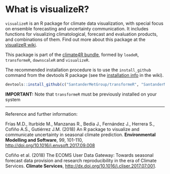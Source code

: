 # What is visualizeR?

`visualizeR` is an R package for climate data visualization, with special focus on ensemble forecasting and uncertainty communication. It includes functions for visualizing climatological, forecast and evaluation products, and combinations of them. Find out more about this package at the [visualizeR wiki](https://github.com/SantanderMetGroup/visualizeR/wiki). 

This package is part of the [climate4R bundle](http://www.meteo.unican.es/climate4r), formed by `loadeR`, `transformeR`, `downscaleR` and `visualizeR`.

The recommended installation procedure is to use the `install_github` command from the devtools R package (see the [installation info](https://github.com/SantanderMetGroup/visualizeR/wiki/installation) in the wiki).

```r
devtools::install_github(c("SantanderMetGroup/transformeR", "SantanderMetGroup/visualizeR"))
```
**IMPORTANT:** Note that `transformeR` must be previously installed on your system 

---
Reference and further information: 

Frías M.D., Iturbide M., Manzanas R., Bedia J., Fernández J., Herrera S., Cofiño A.S., Gutiérrez J.M. (2018) An R package to visualize and communicate uncertainty in seasonal climate prediction. **Environmental Modelling and Software**, 99, 101-110, http://doi.org/10.1016/j.envsoft.2017.09.008

Cofiño et al. (2018) The ECOMS User Data Gateway: Towards seasonal forecast data provision and research reproducibility in the era of Climate Services. **Climate Services**, http://dx.doi.org/10.1016/j.cliser.2017.07.001.
